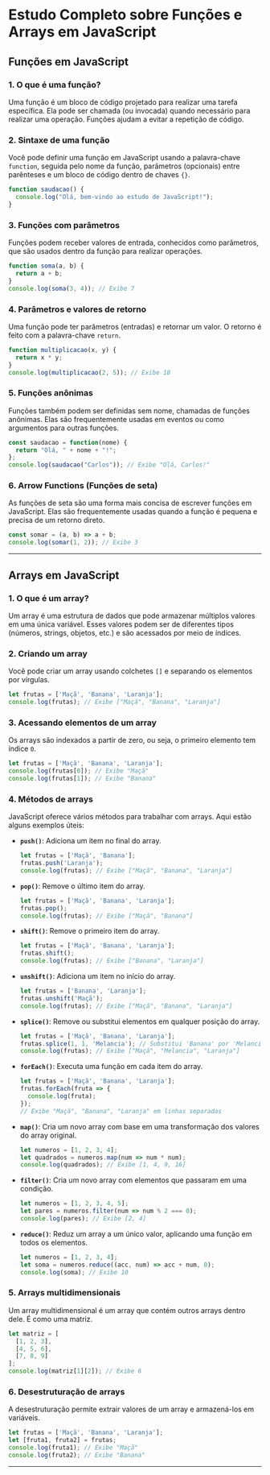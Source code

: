 # Estudo Completo sobre Funções e Arrays em JavaScript

## Funções em JavaScript

### 1. O que é uma função?
Uma função é um bloco de código projetado para realizar uma tarefa específica. Ela pode ser chamada (ou invocada) quando necessário para realizar uma operação. Funções ajudam a evitar a repetição de código.

### 2. Sintaxe de uma função
Você pode definir uma função em JavaScript usando a palavra-chave `function`, seguida pelo nome da função, parâmetros (opcionais) entre parênteses e um bloco de código dentro de chaves `{}`.

```javascript
function saudacao() {
  console.log("Olá, bem-vindo ao estudo de JavaScript!");
}
```

### 3. Funções com parâmetros
Funções podem receber valores de entrada, conhecidos como parâmetros, que são usados dentro da função para realizar operações.

```javascript
function soma(a, b) {
  return a + b;
}
console.log(soma(3, 4)); // Exibe 7
```

### 4. Parâmetros e valores de retorno
Uma função pode ter parâmetros (entradas) e retornar um valor. O retorno é feito com a palavra-chave `return`.

```javascript
function multiplicacao(x, y) {
  return x * y;
}
console.log(multiplicacao(2, 5)); // Exibe 10
```

### 5. Funções anônimas
Funções também podem ser definidas sem nome, chamadas de funções anônimas. Elas são frequentemente usadas em eventos ou como argumentos para outras funções.

```javascript
const saudacao = function(nome) {
  return "Olá, " + nome + "!";
};
console.log(saudacao("Carlos")); // Exibe "Olá, Carlos!"
```

### 6. Arrow Functions (Funções de seta)
As funções de seta são uma forma mais concisa de escrever funções em JavaScript. Elas são frequentemente usadas quando a função é pequena e precisa de um retorno direto.

```javascript
const somar = (a, b) => a + b;
console.log(somar(1, 2)); // Exibe 3
```

---

## Arrays em JavaScript

### 1. O que é um array?
Um array é uma estrutura de dados que pode armazenar múltiplos valores em uma única variável. Esses valores podem ser de diferentes tipos (números, strings, objetos, etc.) e são acessados por meio de índices.

### 2. Criando um array
Você pode criar um array usando colchetes `[]` e separando os elementos por vírgulas.

```javascript
let frutas = ['Maçã', 'Banana', 'Laranja'];
console.log(frutas); // Exibe ["Maçã", "Banana", "Laranja"]
```

### 3. Acessando elementos de um array
Os arrays são indexados a partir de zero, ou seja, o primeiro elemento tem índice `0`.

```javascript
let frutas = ['Maçã', 'Banana', 'Laranja'];
console.log(frutas[0]); // Exibe "Maçã"
console.log(frutas[1]); // Exibe "Banana"
```

### 4. Métodos de arrays
JavaScript oferece vários métodos para trabalhar com arrays. Aqui estão alguns exemplos úteis:

- **`push()`**: Adiciona um item no final do array.
  
  ```javascript
  let frutas = ['Maçã', 'Banana'];
  frutas.push('Laranja');
  console.log(frutas); // Exibe ["Maçã", "Banana", "Laranja"]
  ```

- **`pop()`**: Remove o último item do array.
  
  ```javascript
  let frutas = ['Maçã', 'Banana', 'Laranja'];
  frutas.pop();
  console.log(frutas); // Exibe ["Maçã", "Banana"]
  ```

- **`shift()`**: Remove o primeiro item do array.
  
  ```javascript
  let frutas = ['Maçã', 'Banana', 'Laranja'];
  frutas.shift();
  console.log(frutas); // Exibe ["Banana", "Laranja"]
  ```

- **`unshift()`**: Adiciona um item no início do array.
  
  ```javascript
  let frutas = ['Banana', 'Laranja'];
  frutas.unshift('Maçã');
  console.log(frutas); // Exibe ["Maçã", "Banana", "Laranja"]
  ```

- **`splice()`**: Remove ou substitui elementos em qualquer posição do array.

  ```javascript
  let frutas = ['Maçã', 'Banana', 'Laranja'];
  frutas.splice(1, 1, 'Melancia'); // Substitui 'Banana' por 'Melancia'
  console.log(frutas); // Exibe ["Maçã", "Melancia", "Laranja"]
  ```

- **`forEach()`**: Executa uma função em cada item do array.
  
  ```javascript
  let frutas = ['Maçã', 'Banana', 'Laranja'];
  frutas.forEach(fruta => {
    console.log(fruta);
  });
  // Exibe "Maçã", "Banana", "Laranja" em linhas separadas
  ```

- **`map()`**: Cria um novo array com base em uma transformação dos valores do array original.

  ```javascript
  let numeros = [1, 2, 3, 4];
  let quadrados = numeros.map(num => num * num);
  console.log(quadrados); // Exibe [1, 4, 9, 16]
  ```

- **`filter()`**: Cria um novo array com elementos que passaram em uma condição.

  ```javascript
  let numeros = [1, 2, 3, 4, 5];
  let pares = numeros.filter(num => num % 2 === 0);
  console.log(pares); // Exibe [2, 4]
  ```

- **`reduce()`**: Reduz um array a um único valor, aplicando uma função em todos os elementos.

  ```javascript
  let numeros = [1, 2, 3, 4];
  let soma = numeros.reduce((acc, num) => acc + num, 0);
  console.log(soma); // Exibe 10
  ```

### 5. Arrays multidimensionais
Um array multidimensional é um array que contém outros arrays dentro dele. É como uma matriz.

```javascript
let matriz = [
  [1, 2, 3],
  [4, 5, 6],
  [7, 8, 9]
];
console.log(matriz[1][2]); // Exibe 6
```

### 6. Desestruturação de arrays
A desestruturação permite extrair valores de um array e armazená-los em variáveis.

```javascript
let frutas = ['Maçã', 'Banana', 'Laranja'];
let [fruta1, fruta2] = frutas;
console.log(fruta1); // Exibe "Maçã"
console.log(fruta2); // Exibe "Banana"
```

---

